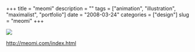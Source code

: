 +++
title = "meomi"
description = ""
tags = ["animation", "illustration", "maximalist", "portfolio"]
date = "2008-03-24"
categories = ["design"]
slug = "meomi"
+++


 

  <div id="screens-thumbs" class="clearfix">
    <div class="txt-center" id="design-submission"><a href="http://meomi.com/index.html"><img id='bluga-thumbnail-791' class='bluga-thumbnail large' src='http://media.konigi.com/bluga/
wt47f2778a59d07_0.jpg'/></a></div>  
  </div>   
<p><a href="http://meomi.com/index.html">http://meomi.com/index.html</a></p>




